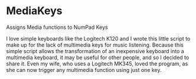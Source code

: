 # MediaKeys
Assigns Media functions to NumPad Keys

I love simple keyboards like the Logitech K120 and I wrote this little script to make up for the lack of multimedia keys for music listening. Because this simple script allows the transformation of an inexpensive keyboard into a multimedia keyboard, it may be useful for other people, and so I decided to share it. Even my wife, who uses a Logitech MK345, loved the program, as she can now trigger any multimedia function using just one key.
